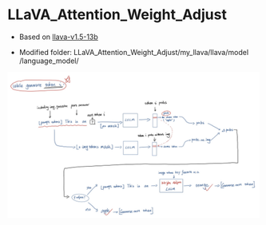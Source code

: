 # LLaVA_Attention_Weight_Adjust


- Based on [llava-v1.5-13b](https://github.com/haotian-liu/LLaVA)

- Modified folder: LLaVA_Attention_Weight_Adjust/my_llava/llava/model
/language_model/

![diagram](./diagram.jpg)
